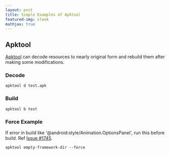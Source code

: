 ```yaml
---
layout: post
title: Simple Examples of Apktool
featured-img: sleek
mathjax: true
---
```


## Apktool

[Apktool](https://ibotpeaches.github.io/Apktool/) can decode resources to nearly original form and rebuild them after making some modifications.

### Decode

```
apktool d test.apk
```

### Build

```
apktool b test
```

### Force Example

If error in build like '@android:style/Animation.OptionsPanel', run this before build. Ref [Issue #1745](https://github.com/iBotPeaches/Apktool/issues/1745).

```
apktool empty-framework-dir --force
```
